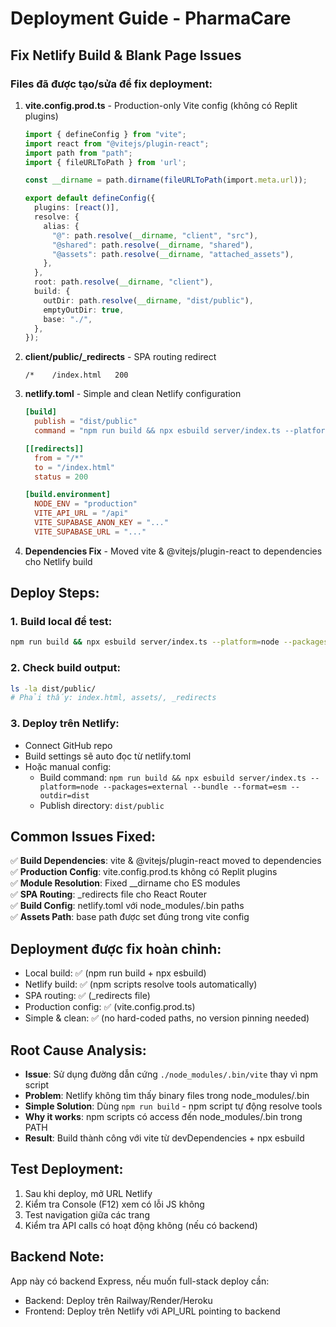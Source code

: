 # Deployment Guide - PharmaCare

## Fix Netlify Build & Blank Page Issues

### Files đã được tạo/sửa để fix deployment:

1. **vite.config.prod.ts** - Production-only Vite config (không có Replit plugins)
   ```typescript
   import { defineConfig } from "vite";
   import react from "@vitejs/plugin-react";
   import path from "path";
   import { fileURLToPath } from 'url';

   const __dirname = path.dirname(fileURLToPath(import.meta.url));

   export default defineConfig({
     plugins: [react()],
     resolve: {
       alias: {
         "@": path.resolve(__dirname, "client", "src"),
         "@shared": path.resolve(__dirname, "shared"),
         "@assets": path.resolve(__dirname, "attached_assets"),
       },
     },
     root: path.resolve(__dirname, "client"),
     build: {
       outDir: path.resolve(__dirname, "dist/public"),
       emptyOutDir: true,
       base: "./",
     },
   });
   ```

2. **client/public/_redirects** - SPA routing redirect
   ```
   /*    /index.html   200
   ```

3. **netlify.toml** - Simple and clean Netlify configuration
   ```toml
   [build]
     publish = "dist/public"
     command = "npm run build && npx esbuild server/index.ts --platform=node --packages=external --bundle --format=esm --outdir=dist"

   [[redirects]]
     from = "/*"
     to = "/index.html"
     status = 200

   [build.environment]
     NODE_ENV = "production"
     VITE_API_URL = "/api"
     VITE_SUPABASE_ANON_KEY = "..."
     VITE_SUPABASE_URL = "..."
   ```

4. **Dependencies Fix** - Moved vite & @vitejs/plugin-react to dependencies cho Netlify build

## Deploy Steps:

### 1. Build local để test:
```bash
npm run build && npx esbuild server/index.ts --platform=node --packages=external --bundle --format=esm --outdir=dist
```

### 2. Check build output:
```bash
ls -la dist/public/
# Phải thấy: index.html, assets/, _redirects
```

### 3. Deploy trên Netlify:
- Connect GitHub repo 
- Build settings sẽ auto đọc từ netlify.toml
- Hoặc manual config:
  - Build command: `npm run build && npx esbuild server/index.ts --platform=node --packages=external --bundle --format=esm --outdir=dist`
  - Publish directory: `dist/public`

## Common Issues Fixed:

✅ **Build Dependencies**: vite & @vitejs/plugin-react moved to dependencies  
✅ **Production Config**: vite.config.prod.ts không có Replit plugins  
✅ **Module Resolution**: Fixed __dirname cho ES modules  
✅ **SPA Routing**: _redirects file cho React Router  
✅ **Build Config**: netlify.toml với node_modules/.bin paths  
✅ **Assets Path**: base path được set đúng trong vite config

## Deployment được fix hoàn chỉnh:
- Local build: ✅ (npm run build + npx esbuild)  
- Netlify build: ✅ (npm scripts resolve tools automatically)
- SPA routing: ✅ (_redirects file)
- Production config: ✅ (vite.config.prod.ts)
- Simple & clean: ✅ (no hard-coded paths, no version pinning needed)

## Root Cause Analysis:
- **Issue**: Sử dụng đường dẫn cứng `./node_modules/.bin/vite` thay vì npm script
- **Problem**: Netlify không tìm thấy binary files trong node_modules/.bin
- **Simple Solution**: Dùng `npm run build` - npm script tự động resolve tools
- **Why it works**: npm scripts có access đến node_modules/.bin trong PATH
- **Result**: Build thành công với vite từ devDependencies + npx esbuild  

## Test Deployment:
1. Sau khi deploy, mở URL Netlify
2. Kiểm tra Console (F12) xem có lỗi JS không
3. Test navigation giữa các trang
4. Kiểm tra API calls có hoạt động không (nếu có backend)

## Backend Note:
App này có backend Express, nếu muốn full-stack deploy cần:
- Backend: Deploy trên Railway/Render/Heroku
- Frontend: Deploy trên Netlify với API_URL pointing to backend